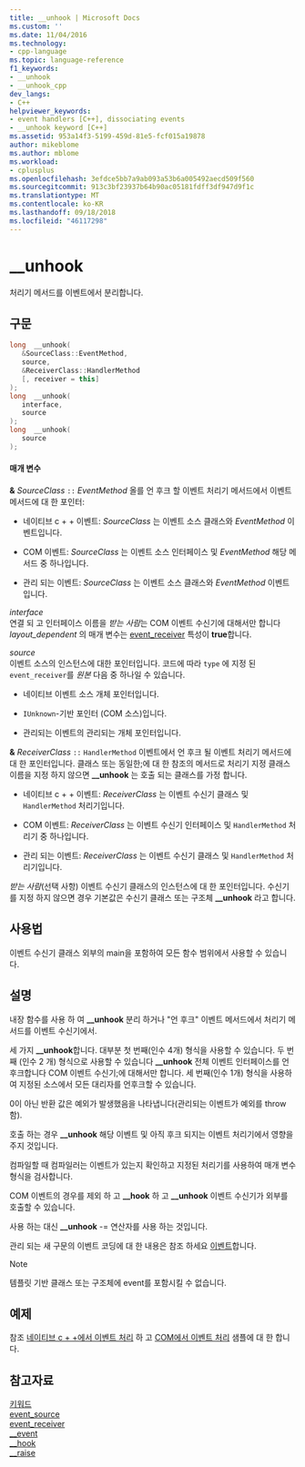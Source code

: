 ```yaml
---
title: __unhook | Microsoft Docs
ms.custom: ''
ms.date: 11/04/2016
ms.technology:
- cpp-language
ms.topic: language-reference
f1_keywords:
- __unhook
- __unhook_cpp
dev_langs:
- C++
helpviewer_keywords:
- event handlers [C++], dissociating events
- __unhook keyword [C++]
ms.assetid: 953a14f3-5199-459d-81e5-fcf015a19878
author: mikeblome
ms.author: mblome
ms.workload:
- cplusplus
ms.openlocfilehash: 3efdce5bb7a9ab093a53b6a005492aecd509f560
ms.sourcegitcommit: 913c3bf23937b64b90ac05181fdff3df947d9f1c
ms.translationtype: MT
ms.contentlocale: ko-KR
ms.lasthandoff: 09/18/2018
ms.locfileid: "46117298"
---
```

# <a name="unhook"></a>__unhook

처리기 메서드를 이벤트에서 분리합니다.

## <a name="syntax"></a>구문

```cpp
long  __unhook(
   &SourceClass::EventMethod,
   source,
   &ReceiverClass::HandlerMethod
   [, receiver = this]
);
long  __unhook(
   interface,
   source
);
long  __unhook(
   source
);
```

#### <a name="parameters"></a>매개 변수

**&** *SourceClass* `::` *EventMethod* 올를 언 후크 할 이벤트 처리기 메서드에서 이벤트 메서드에 대 한 포인터:

- 네이티브 c + + 이벤트: *SourceClass* 는 이벤트 소스 클래스와 *EventMethod* 이벤트입니다.

- COM 이벤트: *SourceClass* 는 이벤트 소스 인터페이스 및 *EventMethod* 해당 메서드 중 하나입니다.

- 관리 되는 이벤트: *SourceClass* 는 이벤트 소스 클래스와 *EventMethod* 이벤트입니다.

*interface*<br/>
연결 되 고 인터페이스 이름을 *받는 사람*는 COM 이벤트 수신기에 대해서만 합니다 *layout_dependent* 의 매개 변수는 [event_receiver](../windows/event-receiver.md) 특성이 **true**합니다.

*source*<br/>
이벤트 소스의 인스턴스에 대한 포인터입니다. 코드에 따라 `type` 에 지정 된 `event_receiver`를 *원본* 다음 중 하나일 수 있습니다.

- 네이티브 이벤트 소스 개체 포인터입니다.

- `IUnknown`-기반 포인터 (COM 소스)입니다.

- 관리되는 이벤트의 관리되는 개체 포인터입니다.

**&** *ReceiverClass* `::` `HandlerMethod` 이벤트에서 언 후크 될 이벤트 처리기 메서드에 대 한 포인터입니다. 클래스 또는 동일한;에 대 한 참조의 메서드로 처리기 지정 클래스 이름을 지정 하지 않으면 **__unhook** 는 호출 되는 클래스를 가정 합니다.

- 네이티브 c + + 이벤트: *ReceiverClass* 는 이벤트 수신기 클래스 및 `HandlerMethod` 처리기입니다.

- COM 이벤트: *ReceiverClass* 는 이벤트 수신기 인터페이스 및 `HandlerMethod` 처리기 중 하나입니다.

- 관리 되는 이벤트: *ReceiverClass* 는 이벤트 수신기 클래스 및 `HandlerMethod` 처리기입니다.

*받는 사람*(선택 사항) 이벤트 수신기 클래스의 인스턴스에 대 한 포인터입니다. 수신기를 지정 하지 않으면 경우 기본값은 수신기 클래스 또는 구조체 **__unhook** 라고 합니다.

## <a name="usage"></a>사용법

이벤트 수신기 클래스 외부의 main을 포함하여 모든 함수 범위에서 사용할 수 있습니다.

## <a name="remarks"></a>설명

내장 함수를 사용 하 여 **__unhook** 분리 하거나 "언 후크" 이벤트 메서드에서 처리기 메서드를 이벤트 수신기에서.

세 가지 **__unhook**합니다. 대부분 첫 번째(인수 4개) 형식을 사용할 수 있습니다. 두 번째 (인수 2 개) 형식으로 사용할 수 있습니다 **__unhook** 전체 이벤트 인터페이스를 언 후크합니다 COM 이벤트 수신기;에 대해서만 합니다. 세 번째(인수 1개) 형식을 사용하여 지정된 소스에서 모든 대리자를 언후크할 수 있습니다.

0이 아닌 반환 값은 예외가 발생했음을 나타냅니다(관리되는 이벤트가 예외를 throw함).

호출 하는 경우 **__unhook** 해당 이벤트 및 아직 후크 되지는 이벤트 처리기에서 영향을 주지 것입니다.

컴파일할 때 컴파일러는 이벤트가 있는지 확인하고 지정된 처리기를 사용하여 매개 변수 형식을 검사합니다.

COM 이벤트의 경우를 제외 하 고 **__hook** 하 고 **__unhook** 이벤트 수신기가 외부를 호출할 수 있습니다.

사용 하는 대신 **__unhook** -= 연산자를 사용 하는 것입니다.

관리 되는 새 구문의 이벤트 코딩에 대 한 내용은 참조 하세요 [이벤트](../windows/event-cpp-component-extensions.md)합니다.

> [!NOTE]
>  템플릿 기반 클래스 또는 구조체에 event를 포함시킬 수 없습니다.

## <a name="example"></a>예제

참조 [네이티브 c + +에서 이벤트 처리](../cpp/event-handling-in-native-cpp.md) 하 고 [COM에서 이벤트 처리](../cpp/event-handling-in-com.md) 샘플에 대 한 합니다.

## <a name="see-also"></a>참고자료

[키워드](../cpp/keywords-cpp.md)<br/>
[event_source](../windows/event-source.md)<br/>
[event_receiver](../windows/event-receiver.md)<br/>
[__event](../cpp/event.md)<br/>
[__hook](../cpp/hook.md)<br/>
[__raise](../cpp/raise.md)